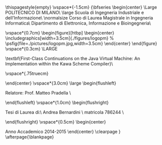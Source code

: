 \thispagestyle{empty}
\vspace*{-1.5cm} {\bfseries
\begin{center}
  \Large
  POLITECNICO DI MILANO\\
  \large
  Scuola di Ingegneria Industriale e dell’Informazione\\
  \normalsize
  Corso di Laurea Magistrale in Ingegneria Informatica\\
  Dipartimento di Elettronica, Informazione e Bioingegneria\\

  \vspace*{0.7cm}
  \begin{figure}[htbp]
    \begin{center}
      \includegraphics[width=3.5cm]{./figures/logopm}
%	\psfig{file=./pictures/logopm.jpg,width=3.5cm}
    \end{center}
  \end{figure}
  \vspace*{0.3cm} \LARGE



  \textbf{First-Class Continuations on the Java Virtual Machine: An Implementation within the Kawa Scheme Compiler}\\



  \vspace*{.75truecm}

\end{center}
\vspace*{3.0cm} \large
\begin{flushleft}


  Relatore: Prof. Matteo Pradella \\


\end{flushleft}
\vspace*{1.0cm}
\begin{flushright}


  Tesi di Laurea di:\\ Andrea Bernardini \\ matricola 786244 \\


\end{flushright}
\vspace*{0.5cm}
\begin{center}



  Anno Accademico 2014-2015
\end{center} \clearpage
}
\afterpage{\blankpage}
